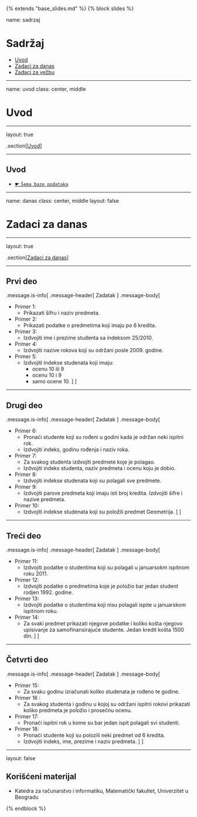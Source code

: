 {% extends "base_slides.md" %}
{% block slides %}

name: sadrzaj

# Sadržaj

- [Uvod](#uvod)
- [Zadaci za danas](#danas)
- [Zadaci za vežbu](#vezba)

---
name: uvod 
class: center, middle

# Uvod

---
layout: true

.section[[Uvod](#sadrzaj)]

---

## Uvod 

- <a target="_blank" rel="noopener noreferrer" href="../db/sema.html"> ☛ `Šema baze podataka`</a>

---
name: danas 
class: center, middle
layout: false

# Zadaci za danas

---
layout: true

.section[[Zadaci za danas](#sadrzaj)]

---

## Prvi deo

.message.is-info[
.message-header[
Zadatak
]
.message-body[
- Primer 1: 
    - Prikazati šifru i naziv predmeta.
- Primer 2: 
    - Prikazati podatke o predmetima koji imaju po 6 kredita.
- Primer 3: 
    - Izdvojiti ime i prezime studenta sa indeksom 25/2010.
- Primer 4: 
    - Izdvojiti nazive rokova koji su održani posle 2009. godine.
- Primer 5: 
    - Izdvojiti indekse studenata koji imaju:
        - ocenu 10 ili 9
        - ocenu 10 i 9
        - samo ocene 10.
]
]


---

## Drugi deo

.message.is-info[
.message-header[
Zadatak
]
.message-body[
- Primer 6: 
    - Pronaći studente koji su rođeni u godini kada je održan neki ispitni rok.
    - Izdvojiti indeks, godinu rođenja i naziv roka.
- Primer 7: 
    - Za svakog studenta izdvojiti predmete koje je polagao. 
    - Izdvojiti indeks studenta, naziv predmeta i ocenu koju je dobio.
- Primer 8: 
    - Izdvojiti indekse studenata koji su polagali sve predmete.
- Primer 9: 
    - Izdvojiti parove predmeta koji imaju isti broj kredita. Izdvojiti šifre i nazive predmeta.
- Primer 10: 
    - Izdvojiti indekse studenata koji su položili predmet Geometrija.
]
]



---

## Treći deo

.message.is-info[
.message-header[
Zadatak
]
.message-body[

- Primer 11: 
    - Izdvojiti podatke o studentima koji su polagali u januarsokm ispitnom roku 2011.
- Primer 12: 
    - Izdvojiti podatke o predmetima koje je položio bar jedan student rodjen 1992. godine.
- Primer 13: 
    - Izdvojiti podatke o studentima koji nisu polagali ispite u januarskom ispitnom roku.
- Primer 14: 
    - Za svaki predmet prikazati njegove podatke i koliko košta njegovo upisivanje za samofinansirajuće studente. Jedan kredit košta 1500 din.
]
]


---
## Četvrti deo

.message.is-info[
.message-header[
Zadatak
]
.message-body[
- Primer 15: 
    - Za svaku godinu izračunati koliko studenata je rođeno te godine.
- Primer 16 : 
    - Za svakog studenta i godinu u kojoj su održani ispitni rokovi prikazati koliko predmeta je položio i prosečnu ocenu.
- Primer 17: 
    - Pronaći ispitni rok u kome su bar jedan ispit polagali svi studenti.
- Primer 18: 
    - Pronaći studente koji su polozili neki predmet od 6 kredita. 
    - Izdvojiti indeks, ime, prezime i naziv predmeta.
]
]



---

layout: false

## Korišćeni materijal

- Katedra za računarstvo i informatiku, Matematički fakultet, Univerzitet u Beogradu


{% endblock %}